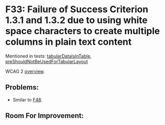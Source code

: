 
# F33: Failure of Success Criterion 1.3.1 and 1.3.2 due to using white space characters to create multiple columns in plain text content

Mentioned in tests: [tabularDataIsInTable](https://github.com/quailjs/quail/blob/2.2.15/src/js/custom/tabularDataIsInTable.js), [preShouldNotBeUsedForTabularLayout](https://github.com/quailjs/quail/blob/2.2.15/src/js/custom/preShouldNotBeUsedForTabularLayout.js)

WCAG 2 [overview](http://www.w3.org/TR/2015/NOTE-WCAG20-TECHS-20150226/F33).

## Problems:

* Smilar to [F48](F48).

## Room For Improvement:
